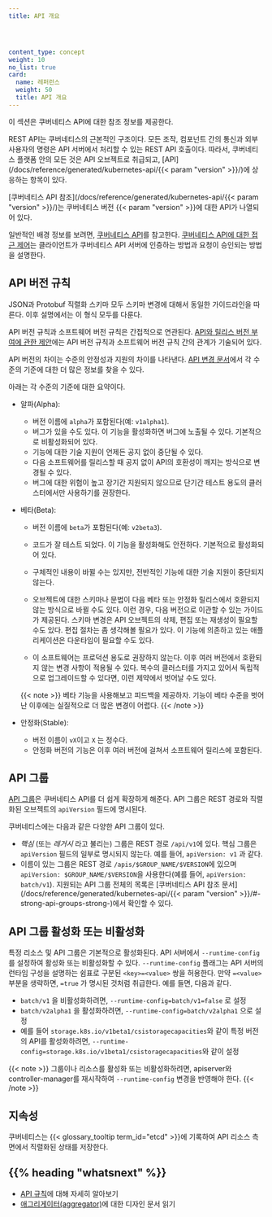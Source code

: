 ```yaml
---
title: API 개요




content_type: concept
weight: 10
no_list: true
card:
  name: 레퍼런스
  weight: 50
  title: API 개요
---
```


<!-- overview -->

이 섹션은 쿠버네티스 API에 대한 참조 정보를 제공한다.

REST API는 쿠버네티스의 근본적인 구조이다. 모든 조작,
컴포넌트 간의 통신과 외부 사용자의 명령은 API 서버에서 처리할 수 있는
REST API 호출이다. 따라서, 쿠버네티스 플랫폼 안의 모든 것은
API 오브젝트로 취급되고,
[API](/docs/reference/generated/kubernetes-api/{{< param "version" >}}/)에 상응하는 항목이 있다.

[쿠버네티스 API 참조](/docs/reference/generated/kubernetes-api/{{< param "version" >}}/)는
쿠버네티스 버전 {{< param "version" >}}에 대한 API가 나열되어 있다.

일반적인 배경 정보를 보려면,
[쿠버네티스 API](/ko/docs/concepts/overview/kubernetes-api/)를 참고한다.
[쿠버네티스 API에 대한 접근 제어](/ko/docs/concepts/security/controlling-access/)는
클라이언트가 쿠버네티스 API 서버에 인증하는 방법과
요청이 승인되는 방법을 설명한다.


## API 버전 규칙

JSON과 Protobuf 직렬화 스키마 모두 스키마 변경에 대해서
동일한 가이드라인을 따른다. 이후 설명에서는 이 형식 모두를 다룬다.

API 버전 규칙과 소프트웨어 버전 규칙은 간접적으로 연관된다.
[API와 릴리스 버전 부여에 관한 제안](https://git.k8s.io/design-proposals-archive/release/versioning.md)에는
API 버전 규칙과 소프트웨어 버전 규칙 간의 관계가 기술되어 있다.

API 버전의 차이는 수준의 안정성과 지원의 차이를 나타낸다.
[API 변경 문서](https://git.k8s.io/community/contributors/devel/sig-architecture/api_changes.md#alpha-beta-and-stable-versions)에서
각 수준의 기준에 대한 더 많은 정보를 찾을 수 있다.

아래는 각 수준의 기준에 대한 요약이다.

- 알파(Alpha):
  - 버전 이름에 `alpha`가 포함된다(예: `v1alpha1`).
  - 버그가 있을 수도 있다. 이 기능을 활성화하면 버그에 노출될 수 있다.
    기본적으로 비활성화되어 있다.
  - 기능에 대한 기술 지원이 언제든 공지 없이 중단될 수 있다.
  - 다음 소프트웨어를 릴리스할 때 공지 없이 API의 호환성이 깨지는 방식으로 변경될 수 있다.
  - 버그에 대한 위험이 높고 장기간 지원되지 않으므로
    단기간 테스트 용도의 클러스터에서만 사용하기를 권장한다.

- 베타(Beta):
  - 버전 이름에 `beta`가 포함된다(예: `v2beta3`).
  - 코드가 잘 테스트 되었다. 이 기능을 활성화해도 안전하다.
    기본적으로 활성화되어 있다.
  - 구체적인 내용이 바뀔 수는 있지만, 전반적인 기능에 대한 기술 지원이 중단되지 않는다.

  - 오브젝트에 대한 스키마나 문법이 다음 베타 또는 안정화 릴리스에서
    호환되지 않는 방식으로 바뀔 수도 있다. 이런 경우, 다음 버전으로
    이관할 수 있는 가이드가 제공된다. 스키마 변경은 API 오브젝트의 삭제, 편집 또는 재생성이
    필요할 수도 있다. 편집 절차는 좀 생각해볼 필요가 있다.
    이 기능에 의존하고 있는 애플리케이션은 다운타임이 필요할 수도 있다.
  - 이 소프트웨어는 프로덕션 용도로 권장하지 않는다. 이후 여러 버전에서
    호환되지 않는 변경 사항이 적용될 수 있다. 복수의 클러스터를 가지고 있어서
    독립적으로 업그레이드할 수 있다면, 이런 제약에서 벗어날 수도 있다.

  {{< note >}}
  베타 기능을 사용해보고 피드백을 제공하자. 기능이 베타 수준을 벗어난 이후에는
  실질적으로 더 많은 변경이 어렵다.
  {{< /note >}}

- 안정화(Stable):
  - 버전 이름이 `vX`이고 `X` 는 정수다.
  - 안정화 버전의 기능은 이후 여러 버전에 걸쳐서 소프트웨어 릴리스에 포함된다.

## API 그룹

[API 그룹](https://git.k8s.io/design-proposals-archive/api-machinery/api-group.md)은
쿠버네티스 API를 더 쉽게 확장하게 해준다.
API 그룹은 REST 경로와 직렬화된 오브젝트의 `apiVersion` 필드에
명시된다.

쿠버네티스에는 다음과 같은 다양한 API 그룹이 있다.

*  *핵심* (또는 *레거시* 라고 불리는) 그룹은 REST 경로 `/api/v1`에 있다.
   핵심 그룹은 `apiVersion` 필드의 일부로 명시되지 않는다. 예를
   들어, `apiVersion: v1` 과 같다.
*  이름이 있는 그룹은 REST 경로 `/apis/$GROUP_NAME/$VERSION`에 있으며
   `apiVersion: $GROUP_NAME/$VERSION`을 사용한다(예를 들어, `apiVersion: batch/v1`).
   지원되는 API 그룹 전체의 목록은
   [쿠버네티스 API 참조 문서](/docs/reference/generated/kubernetes-api/{{< param "version" >}}/#-strong-api-groups-strong-)에서 확인할 수 있다.

## API 그룹 활성화 또는 비활성화

특정 리소스 및 API 그룹은 기본적으로 활성화된다. API 서버에서
`--runtime-config` 를 설정하여 활성화 또는 비활성화할 수 있다.
`--runtime-config` 플래그는 API 서버의 런타임 구성을 설명하는
쉼표로 구분된 `<key>=<value>` 쌍을 허용한다. 만약 `=<value>`
부분을 생략하면, `=true` 가 명시된 것처럼 취급한다. 예를 들면, 다음과 같다.

 - `batch/v1` 을 비활성화하려면, `--runtime-config=batch/v1=false` 로 설정
 - `batch/v2alpha1` 을 활성화하려면, `--runtime-config=batch/v2alpha1` 으로 설정
 - 예를 들어 `storage.k8s.io/v1beta1/csistoragecapacities`와 같이 특정 버전의 API를 활성화하려면, `--runtime-config=storage.k8s.io/v1beta1/csistoragecapacities`와 같이 설정

{{< note >}}
그룹이나 리소스를 활성화 또는 비활성화하려면, apiserver와 controller-manager를 재시작하여
`--runtime-config` 변경을 반영해야 한다.
{{< /note >}}

## 지속성

쿠버네티스는 {{< glossary_tooltip term_id="etcd" >}}에 기록하여 API 리소스 측면에서
직렬화된 상태를 저장한다.

## {{% heading "whatsnext" %}}

- [API 규칙](https://git.k8s.io/community/contributors/devel/sig-architecture/api-conventions.md#api-conventions)에 대해 자세히 알아보기
- [애그리게이터(aggregator)](https://github.com/kubernetes/community/blob/master/contributors/design-proposals/api-machinery/aggregated-api-servers.md)에
  대한 디자인 문서 읽기
